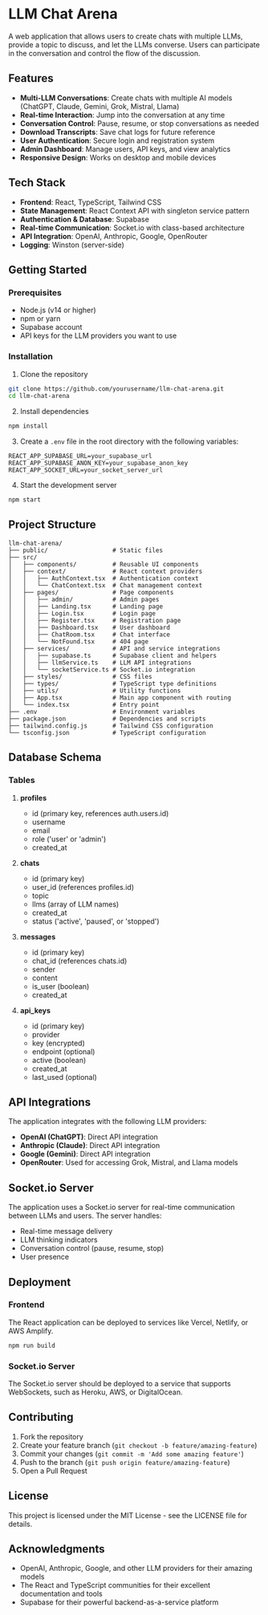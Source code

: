 # LLM Chat Arena

A web application that allows users to create chats with multiple LLMs, provide a topic to discuss, and let the LLMs converse. Users can participate in the conversation and control the flow of the discussion.

## Features

- **Multi-LLM Conversations**: Create chats with multiple AI models (ChatGPT, Claude, Gemini, Grok, Mistral, Llama)
- **Real-time Interaction**: Jump into the conversation at any time
- **Conversation Control**: Pause, resume, or stop conversations as needed
- **Download Transcripts**: Save chat logs for future reference
- **User Authentication**: Secure login and registration system
- **Admin Dashboard**: Manage users, API keys, and view analytics
- **Responsive Design**: Works on desktop and mobile devices

## Tech Stack

- **Frontend**: React, TypeScript, Tailwind CSS
- **State Management**: React Context API with singleton service pattern
- **Authentication & Database**: Supabase
- **Real-time Communication**: Socket.io with class-based architecture
- **API Integration**: OpenAI, Anthropic, Google, OpenRouter
- **Logging**: Winston (server-side)

## Getting Started

### Prerequisites

- Node.js (v14 or higher)
- npm or yarn
- Supabase account
- API keys for the LLM providers you want to use

### Installation

1. Clone the repository
```bash
git clone https://github.com/yourusername/llm-chat-arena.git
cd llm-chat-arena
```

2. Install dependencies
```bash
npm install
```

3. Create a `.env` file in the root directory with the following variables:
```
REACT_APP_SUPABASE_URL=your_supabase_url
REACT_APP_SUPABASE_ANON_KEY=your_supabase_anon_key
REACT_APP_SOCKET_URL=your_socket_server_url
```

4. Start the development server
```bash
npm start
```

## Project Structure

```
llm-chat-arena/
├── public/                  # Static files
├── src/
│   ├── components/          # Reusable UI components
│   ├── context/             # React context providers
│   │   ├── AuthContext.tsx  # Authentication context
│   │   └── ChatContext.tsx  # Chat management context
│   ├── pages/               # Page components
│   │   ├── admin/           # Admin pages
│   │   ├── Landing.tsx      # Landing page
│   │   ├── Login.tsx        # Login page
│   │   ├── Register.tsx     # Registration page
│   │   ├── Dashboard.tsx    # User dashboard
│   │   ├── ChatRoom.tsx     # Chat interface
│   │   └── NotFound.tsx     # 404 page
│   ├── services/            # API and service integrations
│   │   ├── supabase.ts      # Supabase client and helpers
│   │   ├── llmService.ts    # LLM API integrations
│   │   └── socketService.ts # Socket.io integration
│   ├── styles/              # CSS files
│   ├── types/               # TypeScript type definitions
│   ├── utils/               # Utility functions
│   ├── App.tsx              # Main app component with routing
│   └── index.tsx            # Entry point
├── .env                     # Environment variables
├── package.json             # Dependencies and scripts
├── tailwind.config.js       # Tailwind CSS configuration
└── tsconfig.json            # TypeScript configuration
```

## Database Schema

### Tables

1. **profiles**
   - id (primary key, references auth.users.id)
   - username
   - email
   - role ('user' or 'admin')
   - created_at

2. **chats**
   - id (primary key)
   - user_id (references profiles.id)
   - topic
   - llms (array of LLM names)
   - created_at
   - status ('active', 'paused', or 'stopped')

3. **messages**
   - id (primary key)
   - chat_id (references chats.id)
   - sender
   - content
   - is_user (boolean)
   - created_at

4. **api_keys**
   - id (primary key)
   - provider
   - key (encrypted)
   - endpoint (optional)
   - active (boolean)
   - created_at
   - last_used (optional)

## API Integrations

The application integrates with the following LLM providers:

- **OpenAI (ChatGPT)**: Direct API integration
- **Anthropic (Claude)**: Direct API integration
- **Google (Gemini)**: Direct API integration
- **OpenRouter**: Used for accessing Grok, Mistral, and Llama models

## Socket.io Server

The application uses a Socket.io server for real-time communication between LLMs and users. The server handles:

- Real-time message delivery
- LLM thinking indicators
- Conversation control (pause, resume, stop)
- User presence

## Deployment

### Frontend

The React application can be deployed to services like Vercel, Netlify, or AWS Amplify.

```bash
npm run build
```

### Socket.io Server

The Socket.io server should be deployed to a service that supports WebSockets, such as Heroku, AWS, or DigitalOcean.

## Contributing

1. Fork the repository
2. Create your feature branch (`git checkout -b feature/amazing-feature`)
3. Commit your changes (`git commit -m 'Add some amazing feature'`)
4. Push to the branch (`git push origin feature/amazing-feature`)
5. Open a Pull Request

## License

This project is licensed under the MIT License - see the LICENSE file for details.

## Acknowledgments

- OpenAI, Anthropic, Google, and other LLM providers for their amazing models
- The React and TypeScript communities for their excellent documentation and tools
- Supabase for their powerful backend-as-a-service platform

